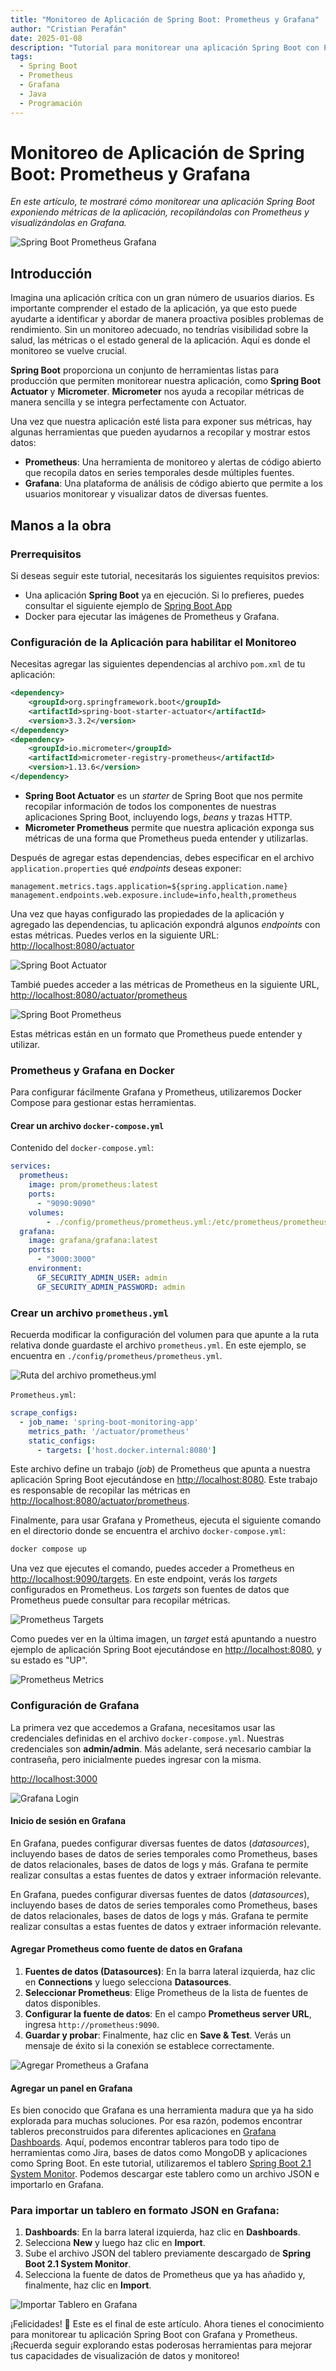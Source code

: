 ```yaml
---
title: "Monitoreo de Aplicación de Spring Boot: Prometheus y Grafana"
author: "Cristian Perafán"
date: 2025-01-08
description: "Tutorial para monitorear una aplicación Spring Boot con Prometheus y Grafana"
tags:
  - Spring Boot
  - Prometheus
  - Grafana
  - Java
  - Programación
---
```



# Monitoreo de Aplicación de Spring Boot: Prometheus y Grafana

*En este artículo, te mostraré cómo monitorear una aplicación Spring Boot exponiendo métricas de la aplicación, recopilándolas con Prometheus y visualizándolas en Grafana.*

![Spring Boot Prometheus Grafana](https://miro.medium.com/v2/resize:fit:1400/format:webp/0*Ojd-oBjTfCclGefq.jpg)

## Introducción

Imagina una aplicación crítica con un gran número de usuarios diarios. Es importante comprender el estado de la aplicación, ya que esto puede ayudarte a identificar y abordar de manera proactiva posibles problemas de rendimiento. Sin un monitoreo adecuado, no tendrías visibilidad sobre la salud, las métricas o el estado general de la aplicación. Aquí es donde el monitoreo se vuelve crucial.

**Spring Boot** proporciona un conjunto de herramientas listas para producción que permiten monitorear nuestra aplicación, como **Spring Boot Actuator** y **Micrometer**. **Micrometer** nos ayuda a recopilar métricas de manera sencilla y se integra perfectamente con Actuator.

Una vez que nuestra aplicación esté lista para exponer sus métricas, hay algunas herramientas que pueden ayudarnos a recopilar y mostrar estos datos:

- **Prometheus**: Una herramienta de monitoreo y alertas de código abierto que recopila datos en series temporales desde múltiples fuentes.  
- **Grafana**: Una plataforma de análisis de código abierto que permite a los usuarios monitorear y visualizar datos de diversas fuentes.

## Manos a la obra

### Prerrequisitos

Si deseas seguir este tutorial, necesitarás los siguientes requisitos previos:

- Una aplicación **Spring Boot** ya en ejecución. Si lo prefieres, puedes consultar el siguiente ejemplo de [Spring Boot App](https://github.com/CristianPerafan/Spring-Boot-Monitoring)
- Docker para ejecutar las imágenes de Prometheus y Grafana.

### Configuración de la Aplicación para habilitar el Monitoreo

Necesitas agregar las siguientes dependencias al archivo `pom.xml` de tu aplicación:

```xml
<dependency>
    <groupId>org.springframework.boot</groupId>
    <artifactId>spring-boot-starter-actuator</artifactId>
    <version>3.3.2</version>
</dependency>
<dependency>
    <groupId>io.micrometer</groupId>
    <artifactId>micrometer-registry-prometheus</artifactId>
    <version>1.13.6</version>
</dependency>
```

- **Spring Boot Actuator** es un *starter* de Spring Boot que nos permite recopilar información de todos los componentes de nuestras aplicaciones Spring Boot, incluyendo logs, *beans* y trazas HTTP.  
- **Micrometer Prometheus** permite que nuestra aplicación exponga sus métricas de una forma que Prometheus pueda entender y utilizarlas.

Después de agregar estas dependencias, debes especificar en el archivo `application.properties` qué *endpoints* deseas exponer:

```properties
management.metrics.tags.application=${spring.application.name}
management.endpoints.web.exposure.include=info,health,prometheus
```

Una vez que hayas configurado las propiedades de la aplicación y agregado las dependencias, tu aplicación expondrá algunos *endpoints* con estas métricas. Puedes verlos en la siguiente URL: [http://localhost:8080/actuator](http://localhost:8080/actuator)

![Spring Boot Actuator](https://miro.medium.com/v2/resize:fit:828/format:webp/1*EGLGFVwP2m08xcNQP-du-w.png)

Tambié puedes acceder a las métricas de Prometheus en la siguiente URL, [http://localhost:8080/actuator/prometheus](http://localhost:8080/actuator/prometheus)

![Spring Boot Prometheus](https://miro.medium.com/v2/resize:fit:828/format:webp/1*D6Y3DBoXgbbVGLewoTgA6Q.png)

Estas métricas están en un formato que Prometheus puede entender y utilizar.

### Prometheus y Grafana en Docker

Para configurar fácilmente Grafana y Prometheus, utilizaremos Docker Compose para gestionar estas herramientas.

#### Crear un archivo `docker-compose.yml`

Contenido del `docker-compose.yml`:

```yaml
services:
  prometheus:
    image: prom/prometheus:latest
    ports:
      - "9090:9090"
    volumes:
        - ./config/prometheus/prometheus.yml:/etc/prometheus/prometheus.yml
  grafana:
    image: grafana/grafana:latest
    ports:
      - "3000:3000"
    environment:
      GF_SECURITY_ADMIN_USER: admin
      GF_SECURITY_ADMIN_PASSWORD: admin
```

### Crear un archivo `prometheus.yml`

Recuerda modificar la configuración del volumen para que apunte a la ruta relativa donde guardaste el archivo 
`prometheus.yml`. En este ejemplo, se encuentra en `./config/prometheus/prometheus.yml`.

![Ruta del archivo prometheus.yml](https://miro.medium.com/v2/resize:fit:750/format:webp/1*Us-B6InNltJzIOZoIiZegw.png)

`Prometheus.yml`:

```yaml
scrape_configs:
  - job_name: 'spring-boot-monitoring-app'
    metrics_path: '/actuator/prometheus'
    static_configs:
      - targets: ['host.docker.internal:8080']
```

Este archivo define un trabajo (*job*) de Prometheus que apunta a nuestra aplicación Spring Boot ejecutándose en [http://localhost:8080](http://localhost:8080). Este trabajo es responsable de recopilar las métricas en [http://localhost:8080/actuator/prometheus](http://localhost:8080/actuator/prometheus).

Finalmente, para usar Grafana y Prometheus, ejecuta el siguiente comando en el directorio donde se encuentra el archivo `docker-compose.yml`:

```bash
docker compose up
```

Una vez que ejecutes el comando, puedes acceder a Prometheus en [http://localhost:9090/targets](http://localhost:9090/targets). En este endpoint, verás los *targets* configurados en Prometheus. Los *targets* son fuentes de datos que Prometheus puede consultar para recopilar métricas.

![Prometheus Targets](https://miro.medium.com/v2/resize:fit:828/format:webp/1*OWs8CVVZ7ckl8fTnJy5Fnw.png)

Como puedes ver en la última imagen, un *target* está apuntando a nuestro ejemplo de aplicación Spring Boot ejecutándose en [http://localhost:8080](http://localhost:8080), y su estado es "UP".

![Prometheus Metrics](https://miro.medium.com/v2/resize:fit:828/format:webp/1*RHFjvKaawAdABv1OuRAMlw.gif)

### Configuración de Grafana

La primera vez que accedemos a Grafana, necesitamos usar las credenciales definidas en el archivo `docker-compose.yml`. Nuestras credenciales son **admin/admin**. Más adelante, será necesario cambiar la contraseña, pero inicialmente puedes ingresar con la misma.

[http://localhost:3000](http://localhost:3000)

![Grafana Login](https://miro.medium.com/v2/resize:fit:1400/format:webp/1*2eD86rb74Ssxyh-0JEneMA.png)

#### Inicio de sesión en Grafana
En Grafana, puedes configurar diversas fuentes de datos (*datasources*), incluyendo bases de datos de series temporales como Prometheus, bases de datos relacionales, bases de datos de logs y más. Grafana te permite realizar consultas a estas fuentes de datos y extraer información relevante.

En Grafana, puedes configurar diversas fuentes de datos (*datasources*), incluyendo bases de datos de series temporales como Prometheus, bases de datos relacionales, bases de datos de logs y más. Grafana te permite realizar consultas a estas fuentes de datos y extraer información relevante.

#### Agregar Prometheus como fuente de datos en Grafana

1. **Fuentes de datos (Datasources)**: En la barra lateral izquierda, haz clic en **Connections** y luego selecciona **Datasources**.  
2. **Seleccionar Prometheus**: Elige Prometheus de la lista de fuentes de datos disponibles.  
3. **Configurar la fuente de datos**: En el campo **Prometheus server URL**, ingresa `http://prometheus:9090`.  
4. **Guardar y probar**: Finalmente, haz clic en **Save & Test**. Verás un mensaje de éxito si la conexión se establece correctamente.

![Agregar Prometheus a Grafana](https://miro.medium.com/v2/resize:fit:828/format:webp/1*k0pHZshQshSJD8uy5kF1sA.gif)

#### Agregar un panel en Grafana

Es bien conocido que Grafana es una herramienta madura que ya ha sido explorada para muchas soluciones. Por esa razón, podemos encontrar tableros preconstruidos para diferentes aplicaciones en [Grafana Dashboards](https://grafana.com/grafana/dashboards/). Aquí, podemos encontrar tableros para todo tipo de herramientas como Jira, bases de datos como MongoDB y aplicaciones como Spring Boot. En este tutorial, utilizaremos el tablero [Spring Boot 2.1 System Monitor](https://grafana.com/grafana/dashboards/11378-justai-system-monitor/). Podemos descargar este tablero como un archivo JSON e importarlo en Grafana.

### Para importar un tablero en formato JSON en Grafana:

1. **Dashboards**: En la barra lateral izquierda, haz clic en **Dashboards**.  
2. Selecciona **New** y luego haz clic en **Import**.  
3. Sube el archivo JSON del tablero previamente descargado de **Spring Boot 2.1 System Monitor**.  
4. Selecciona la fuente de datos de Prometheus que ya has añadido y, finalmente, haz clic en **Import**.  

![Importar Tablero en Grafana](https://miro.medium.com/v2/resize:fit:828/format:webp/1*X85eFpIvEDu4LAfklTpH4g.gif)


¡Felicidades! 🎉 Este es el final de este artículo. Ahora tienes el conocimiento para monitorear tu aplicación Spring Boot con Grafana y Prometheus. ¡Recuerda seguir explorando estas poderosas herramientas para mejorar tus capacidades de visualización de datos y monitoreo!